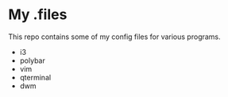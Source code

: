 # My .files
This repo contains some of my config files for various programs.

- i3
- polybar
- vim
- qterminal
- dwm
